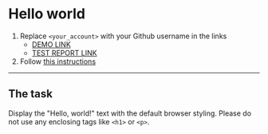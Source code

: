# Hello world
1. Replace `<your_account>` with your Github username in the links
    - [DEMO LINK](https://<Liliya2019>.github.io/layout_hello-world/) <br>
    - [TEST REPORT LINK](https://<Liliya2019>.github.io/layout_hello-world/report/html_report/)
2. Follow [this instructions](https://mate-academy.github.io/layout_task-guideline/)
___

## The task 
Display the "Hello, world!" text with the default browser styling. Please do not 
use any enclosing tags like `<h1>` or `<p>`.
